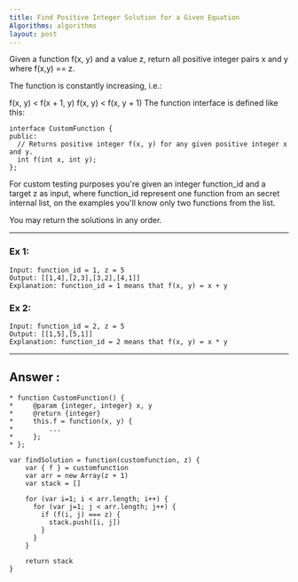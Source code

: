 ```yaml
---
title: Find Positive Integer Solution for a Given Equation
Algorithms: algorithms
layout: post
---
```


Given a function  f(x, y) and a value z, return all positive integer pairs x and y where f(x,y) == z.

The function is constantly increasing, i.e.:

f(x, y) < f(x + 1, y)
f(x, y) < f(x, y + 1)
The function interface is defined like this: 

```
interface CustomFunction {
public:
  // Returns positive integer f(x, y) for any given positive integer x and y.
  int f(int x, int y);
};
```
For custom testing purposes you're given an integer function_id and a target z as input, where function_id represent one function from an secret internal list, on the examples you'll know only two functions from the list.  

You may return the solutions in any order.

***

### Ex 1:
```
Input: function_id = 1, z = 5
Output: [[1,4],[2,3],[3,2],[4,1]]
Explanation: function_id = 1 means that f(x, y) = x + y
```

### Ex 2: 
```
Input: function_id = 2, z = 5
Output: [[1,5],[5,1]]
Explanation: function_id = 2 means that f(x, y) = x * y
```

***

## Answer :
```
* function CustomFunction() {
*     @param {integer, integer} x, y
*     @return {integer}
*     this.f = function(x, y) {
*         ...
*     };
* };

var findSolution = function(customfunction, z) {
    var { f } = customfunction
    var arr = new Array(z + 1)
    var stack = []

    for (var i=1; i < arr.length; i++) {
      for (var j=1; j < arr.length; j++) {
        if (f(i, j) === z) {
          stack.push([i, j])
        }
      }
    }

    return stack
}
```